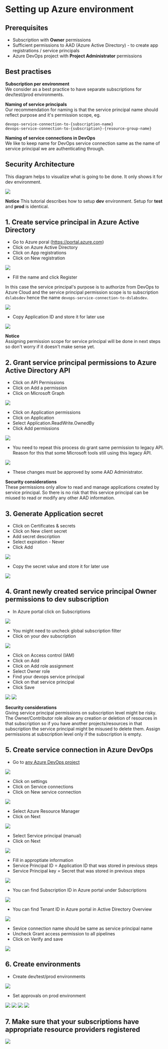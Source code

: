 # Setting up Azure environment

## Prerequisites
- Subscription with **Owner** permissions
- Sufficient permissions to AAD (Azure Active Directory) - to create app registrations / service principals
- Azure DevOps project with **Project Administrator** permissions

## Best practises

**Subscription per environment**  
We consider as a best practice to have separate subscriptions for dev/test/prod environments.

**Naming of service principals**  
Our recommendation for naming is that the service principal name should reflect purpose and it's permission scope, eg.

`devops-service-connection-to-{subscription-name}`  
`devops-service-connection-to-{subscription}-{resource-group-name}`

**Naming of service connections in DevOps**  
We like to keep name for DevOps service connection same as the name of service principal we are authenticating through.

## Security Architecture
This diagram helps to visualize what is going to be done. It only shows it for dev environment.

![](../images/security_architecture.png)

**Notice**
This tutorial describes how to setup **dev** environment. Setup for **test** and **prod** is identical.

## 1. Create service principal in Azure Active Directory

- Go to Azure poral (https://portal.azure.com)
- Click on Azure Active Directory
- Click on App registrations
- Click on New registration

![](../images/service_principal_step1.png)

- Fill the name and click Register

In this case the service principal's purpose is to authorize from DevOps to Azure Cloud and the service principal permission scope is to subscription `dslabsdev` hence the name `devops-service-connection-to-dslabsdev`.

![](../images/service_principal_step2.png)

- Copy Application ID and store it for later use

![](../images/service_principal_step3.png)

**Notice**  
Assigning permission scope for service principal will be done in next steps so don't worry if it doesn't make sense yet.

## 2. Grant service principal permissions to Azure Active Directory API

- Click on API Permissions
- Click on Add a permission
- Click on Microsoft Graph

![](../images/service_principal_step4.png)

- Click on Application permissions
- Click on Application
- Select Application.ReadWrite.OwnedBy
- Click Add permissions

![](../images/service_principal_step5.png)

- You need to repeat this process do grant same permission to legacy API. Reason for this that some Microsoft tools still using this legacy API.

![](../images/service_principal_step6.png)

- These changes must be approved by some AAD Administrator.

**Security considerations**  
These permissions only allow to read and manage applications created by service principal. So there is no risk that this service principal can be miused to read or modify any other AAD information.

## 3. Generate Application secret
- Click on Certificates & secrets
- Click on New client secret
- Add secret description
- Select expiration - Never
- Click Add

![](../images/service_principal_step7.png)

- Copy the secret value and store it for later use

![](../images/service_principal_step8.png)

## 4. Grant newly created service principal Owner permissions to dev subscription

- In Azure portal click on Subscriptions

![](../images/service_principal_step9.png)

- You might need to uncheck global subscription filter
- Click on your dev subscription

![](../images/service_principal_step10.png)

- Click on Access control (IAM)
- Click on Add
- Click on Add role assignment
- Select Owner role
- Find your devops service principal
- Click on that service principal
- Click Save

![](../images/service_principal_step11.png)
![](../images/service_principal_step12.png)

**Security considerations**  
Giving service principal permissions on subscription level might be risky. The Owner/Contributor role allow any creation or deletion of resources in that subscription so if you have another projects/resources in that subscription the service principal might be misused to delete them. Assign permissions at subscription level only if the subscription is empty.

## 5. Create service connection in Azure DevOps

- Go to [any Azure DevOps project](https://dev.azure.com)

![](../images/devops_step1.png)

- Click on settings
- Click on Service connections
- Click on New service connection

![](../images/devops_step2.png)

- Select Azure Resource Manager
- Click on Next

![](../images/devops_step3.png)

- Select Service principal (manual)
- Click on Next

![](../images/devops_step4.png)

- Fill in approptiate information
- Service Principal ID = Application ID that was stored in previous steps
- Service Principal key = Secret that was stored in previous steps

![](../images/devops_step5.png)

- You can find Subscription ID in Azure portal under Subscriptions

![](../images/devops_step7.png)

- You can find Tenant ID in Azure portal in Active Directory Overview

![](../images/devops_step8.png)

- Sevice connection name should be same as service principal name
- Uncheck Grant access permission to all pipelines
- Click on Verify and save

![](../images/devops_step6.png)

## 6. Create environments

- Create dev/test/prod environments

![](../images/environments1.png)

- Set approvals on prod environment

![](../images/environments2.png)
![](../images/environments3.png)
![](../images/environments4.png)
![](../images/environments5.png)

## 7. Make sure that your subscriptions have appropriate resource providers registered

![](../images/subscription_resource_providers.png)
